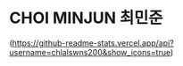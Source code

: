 # CHOI MINJUN 최민준
(https://github-readme-stats.vercel.app/api?username=chlalswns200&show_icons=true)
<!--
**chlalswns200/chlalswns200** is a ✨ _special_ ✨ repository because its `README.md` (this file) appears on your GitHub profile.

## Skills
qweqrtwgf
fvawrvrav
